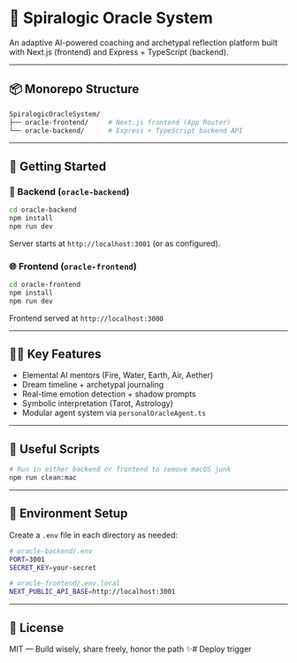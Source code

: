 # 🔮 Spiralogic Oracle System

An adaptive AI-powered coaching and archetypal reflection platform built with Next.js (frontend) and Express + TypeScript (backend).

---

## 📦 Monorepo Structure

```bash
SpiralogicOracleSystem/
├── oracle-frontend/     # Next.js frontend (App Router)
└── oracle-backend/      # Express + TypeScript backend API
```

---

## 🧪 Getting Started

### 📁 Backend (`oracle-backend`)
```bash
cd oracle-backend
npm install
npm run dev
```
Server starts at `http://localhost:3001` (or as configured).

### 🌐 Frontend (`oracle-frontend`)
```bash
cd oracle-frontend
npm install
npm run dev
```
Frontend served at `http://localhost:3000`

---

## 🧙‍♀️ Key Features

- Elemental AI mentors (Fire, Water, Earth, Air, Aether)
- Dream timeline + archetypal journaling
- Real-time emotion detection + shadow prompts
- Symbolic interpretation (Tarot, Astrology)
- Modular agent system via `personalOracleAgent.ts`

---

## 🧹 Useful Scripts

```bash
# Run in either backend or frontend to remove macOS junk
npm run clean:mac
```

---

## 🔐 Environment Setup

Create a `.env` file in each directory as needed:

```bash
# oracle-backend/.env
PORT=3001
SECRET_KEY=your-secret
```

```bash
# oracle-frontend/.env.local
NEXT_PUBLIC_API_BASE=http://localhost:3001
```

---

## 📜 License
MIT — Build wisely, share freely, honor the path ✨# Deploy trigger
